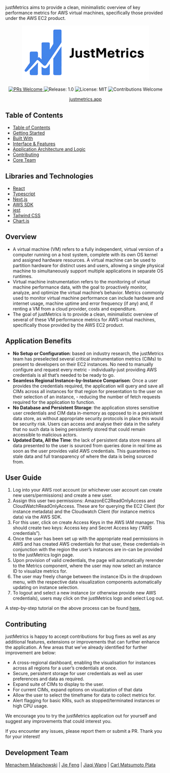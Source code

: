 <p>justMetrics aims to provide a clean, minimalistic overview of key performance metrics for AWS virtual machines, specifically those provided under the AWS EC2 product.</p>


<p align="center">
  <img src="JustMetricsBrand.png" width="400" alt="Logo"/>
</p>

<p align="center">
  <a href="https://github.com/oslabs-beta/SeeQR">
    <img src="https://img.shields.io/badge/PRs-welcome-brightgreen.svg" alt="PRs Welcome"/>
  </a>
  <img src="https://img.shields.io/badge/Release-1.0.0-red" alt="Release: 1.0"/>
  <img src="https://img.shields.io/badge/License-MIT-orange.svg" alt="License: MIT"/>
  <img src="https://img.shields.io/badge/Contributions-welcome-blue.svg" alt="Contributions Welcome"/>
</p>

<p align="center">
  <a href="https://justmetrics.app/">justmetrics.app</a>
</p>

## Table of Contents

- [Table of Contents](#table-of-contents)
- [Getting Started](#libraries-and-technologies)
- [Built With](#overview)
- [Interface \& Features](#application-benefits)
- [Application Architecture and Logic](#user-guide)
- [Contributing](#contributing)
- [Core Team](#development-team)

## Libraries and Technologies

- [React](https://react.dev/)
- [Typescript](https://www.typescriptlang.org/)
- [Next.js](https://nextjs.org/docs)
- [AWS SDK](https://docs.aws.amazon.com/AWSJavaScriptSDK/v3/latest/)
- [jest](https://jestjs.io/)
- [Tailwind CSS](https://tailwindcss.com/)
- [Chart.js](https://www.chartjs.org/)


## Overview

- A virtual machine (VM) refers to a fully independent, virtual version of a computer running on a host system, complete with its own OS kernel and assigned hardware resources. A virtual machine can be used to partition hardware for distinct uses and users, allowing a single physical machine to simultaneously support multiple applications in separate OS runtimes.
- Virtual machine instrumentation refers to the monitoring of virtual machine performance data, with the goal to proactively monitor, analyze, and optimize the virtual machine’s behavior. Metrics commonly used to monitor virtual machine performance can include hardware and internet usage, machine uptime and error frequency (if any) and, if renting a VM from a cloud provider, costs and expenditure. 
- The goal of justMetrics is to provide a clean, minimalistic overview of several of these VM performance metrics for AWS virtual machines, specifically those provided by the AWS EC2 product.

## Application Benefits

- <b>No Setup or Configuration</b>: based on industry research, the justMetrics team has preselected several critical instrumentation metrics (CIMs) to present to developers on their EC2 instances. No need to manually configure and request every metric - individually-just providing AWS credentials is all that’s needed to be ready to go.
- <b>Seamless Regional Instance-by-Instance Comparison</b>: Once a user provides the credentials required, the application will query and save all CIMs across all instances for that region for presentation to the user on their selection of an instance, - reducing the number of fetch requests required for the application to function.
- <b>No Database and Persistent Storage</b>: the application stores sensitive user credentials and CIM data in-memory as opposed to in a persistent data store, as without appropriate security protocols in place this would be security risk. Users can access and analyse their data in the safety that no such data is being persistently stored that could remain accessible to malicious actors.
- <b>Updated Data, All the Time</b>: the lack of persistent data store means all data presented to the user is sourced from queries done in real time as soon as the user provides valid AWS credentials. This guarantees no stale data and full transparency of where the data is being sourced from.
  
## User Guide

1. Log into your AWS root account (or whichever user account can create new users/permissions) and create a new user.
2. Assign this user two permissions: AmazonEC2ReadOnlyAccess and CloudWatchReadOnlyAccess. These are for querying the EC2 Client (for instance metadata) and the Cloudwatch Client (for instance metrics data) via the AWS SDK.
3. For this user, click on create Access Keys in the AWS IAM manager. This should create two keys: Access key and Secret Access key (“AWS credentials”).
4. Once the user has been set up with the appropriate read permissions in AWS and has created AWS credentials for that user, these credentials-in conjunction with the region the user’s instances are in-can be provided to the justMetrics login page.
5. Upon provision of valid credentials, the page will automatically rerender to the Metrics component, where the user may now select an instance ID to visualize metrics for.
6. The user may freely change between the instance IDs in the dropdown menu, with the respective data visualization components automatically updating on instance selection.
7. To logout and select a new instance (or otherwise provide new AWS credentials), users may click on the justMetrics logo and select Log out.

A step-by-step tutorial on the above process can be found [here.](https://scribehow.com/viewer/JustMetrics_Walkthrough__3zVqIDawQ5KZCPyZlC1DgA?referrer=documents&pdfPreview=false)

## Contributing

justMetrics is happy to accept contributions for bug fixes as well as any additional features, extensions or improvements that can further enhance the application. A few areas that we've already identified for further improvement are below:
- A cross-regional dashboard, enabling the visualisation for instances across all regions for a user’s credentials at once.
- Secure, persistent storage for user credentials as well as user preferences and data as required.
- Expand suite of CIMs to display to the user.
- For current CIMs, expand options on visualization of that data 
- Allow the user to select the timeframe for data to collect metrics for.
- Alert flagging for basic KRIs, such as  stopped/terminated instances or high CPU usage.

We encourage you to try the justMetrics application out for yourself and suggest any improvements that could interest you.

If you encounter any issues, please report them or submit a PR. Thank you for your interest!

## Development Team

[Menachem Malachowski](https://github.com/mendoul) | [Jie Feng](https://github.com/fengjie8791) | [Jiaqi Wang](https://github.com/jiaqiwang1105) | [Carl Matsumoto Plata](https://github.com/carlmatsumotoplata)


